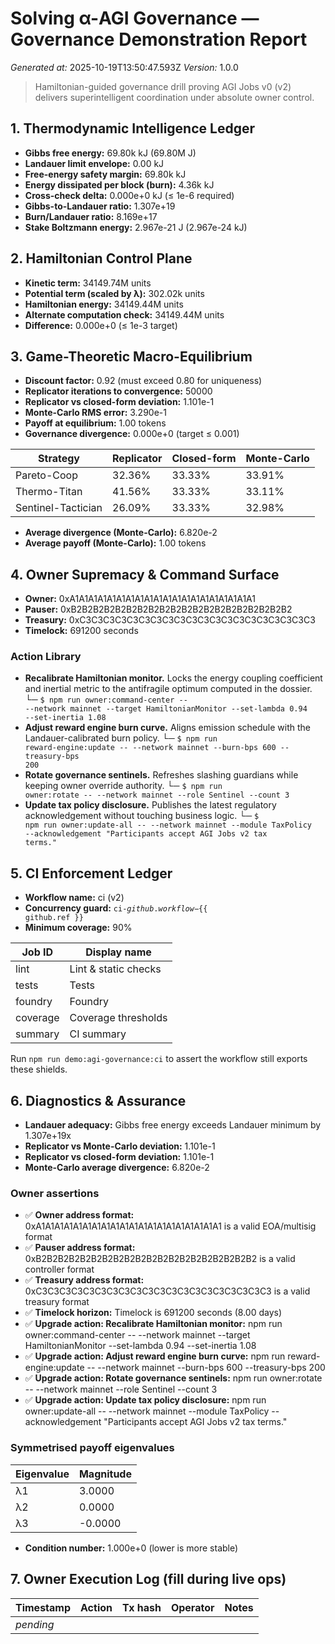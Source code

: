 # Solving α-AGI Governance — Governance Demonstration Report
*Generated at:* 2025-10-19T13:50:47.593Z
*Version:* 1.0.0

> Hamiltonian-guided governance drill proving AGI Jobs v0 (v2) delivers superintelligent coordination under absolute owner control.

## 1. Thermodynamic Intelligence Ledger

- **Gibbs free energy:** 69.80k kJ (69.80M J)
- **Landauer limit envelope:** 0.00 kJ
- **Free-energy safety margin:** 69.80k kJ
- **Energy dissipated per block (burn):** 4.36k kJ
- **Cross-check delta:** 0.000e+0 kJ (≤ 1e-6 required)
- **Gibbs-to-Landauer ratio:** 1.307e+19
- **Burn/Landauer ratio:** 8.169e+17
- **Stake Boltzmann energy:** 2.967e-21 J (2.967e-24 kJ)
## 2. Hamiltonian Control Plane
- **Kinetic term:** 34149.74M units
- **Potential term (scaled by λ):** 302.02k units
- **Hamiltonian energy:** 34149.44M units
- **Alternate computation check:** 34149.44M units
- **Difference:** 0.000e+0 (≤ 1e-3 target)
## 3. Game-Theoretic Macro-Equilibrium
- **Discount factor:** 0.92 (must exceed 0.80 for uniqueness)
- **Replicator iterations to convergence:** 50000
- **Replicator vs closed-form deviation:** 1.101e-1
- **Monte-Carlo RMS error:** 3.290e-1
- **Payoff at equilibrium:** 1.00 tokens
- **Governance divergence:** 0.000e+0 (target ≤ 0.001)

| Strategy | Replicator | Closed-form | Monte-Carlo |
| --- | --- | --- | --- |
| Pareto-Coop | 32.36% | 33.33% | 33.91% |
| Thermo-Titan | 41.56% | 33.33% | 33.11% |
| Sentinel-Tactician | 26.09% | 33.33% | 32.98% |
- **Average divergence (Monte-Carlo):** 6.820e-2
- **Average payoff (Monte-Carlo):** 1.00 tokens
## 4. Owner Supremacy & Command Surface
- **Owner:** 0xA1A1A1A1A1A1A1A1A1A1A1A1A1A1A1A1A1A1A1A1
- **Pauser:** 0xB2B2B2B2B2B2B2B2B2B2B2B2B2B2B2B2B2B2B2B2
- **Treasury:** 0xC3C3C3C3C3C3C3C3C3C3C3C3C3C3C3C3C3C3C3C3
- **Timelock:** 691200 seconds

### Action Library
- **Recalibrate Hamiltonian monitor.** Locks the energy coupling coefficient and inertial metric to the antifragile optimum computed in the dossier.
  └─ <code>$ npm run owner:command-center -- --network mainnet --target HamiltonianMonitor --set-lambda 0.94 --set-inertia 1.08</code>
- **Adjust reward engine burn curve.** Aligns emission schedule with the Landauer-calibrated burn policy.
  └─ <code>$ npm run reward-engine:update -- --network mainnet --burn-bps 600 --treasury-bps 200</code>
- **Rotate governance sentinels.** Refreshes slashing guardians while keeping owner override authority.
  └─ <code>$ npm run owner:rotate -- --network mainnet --role Sentinel --count 3</code>
- **Update tax policy disclosure.** Publishes the latest regulatory acknowledgement without touching business logic.
  └─ <code>$ npm run owner:update-all -- --network mainnet --module TaxPolicy --acknowledgement "Participants accept AGI Jobs v2 tax terms."</code>
## 5. CI Enforcement Ledger
- **Workflow name:** ci (v2)
- **Concurrency guard:** <code>ci-${{ github.workflow }}-${{ github.ref }}</code>
- **Minimum coverage:** 90%

| Job ID | Display name |
| --- | --- |
| lint | Lint & static checks |
| tests | Tests |
| foundry | Foundry |
| coverage | Coverage thresholds |
| summary | CI summary |

Run <code>npm run demo:agi-governance:ci</code> to assert the workflow still exports these shields.
## 6. Diagnostics & Assurance
- **Landauer adequacy:** Gibbs free energy exceeds Landauer minimum by 1.307e+19x
- **Replicator vs Monte-Carlo deviation:** 1.101e-1
- **Replicator vs closed-form deviation:** 1.101e-1
- **Monte-Carlo average divergence:** 6.820e-2

### Owner assertions
- ✅ **Owner address format:** 0xA1A1A1A1A1A1A1A1A1A1A1A1A1A1A1A1A1A1A1A1 is a valid EOA/multisig format
- ✅ **Pauser address format:** 0xB2B2B2B2B2B2B2B2B2B2B2B2B2B2B2B2B2B2B2B2 is a valid controller format
- ✅ **Treasury address format:** 0xC3C3C3C3C3C3C3C3C3C3C3C3C3C3C3C3C3C3C3C3 is a valid treasury format
- ✅ **Timelock horizon:** Timelock is 691200 seconds (8.00 days)
- ✅ **Upgrade action: Recalibrate Hamiltonian monitor:** npm run owner:command-center -- --network mainnet --target HamiltonianMonitor --set-lambda 0.94 --set-inertia 1.08
- ✅ **Upgrade action: Adjust reward engine burn curve:** npm run reward-engine:update -- --network mainnet --burn-bps 600 --treasury-bps 200
- ✅ **Upgrade action: Rotate governance sentinels:** npm run owner:rotate -- --network mainnet --role Sentinel --count 3
- ✅ **Upgrade action: Update tax policy disclosure:** npm run owner:update-all -- --network mainnet --module TaxPolicy --acknowledgement "Participants accept AGI Jobs v2 tax terms."

### Symmetrised payoff eigenvalues
| Eigenvalue | Magnitude |
| --- | --- |
| λ1 | 3.0000 |
| λ2 | 0.0000 |
| λ3 | -0.0000 |
- **Condition number:** 1.000e+0 (lower is more stable)
## 7. Owner Execution Log (fill during live ops)
| Timestamp | Action | Tx hash | Operator | Notes |
| --- | --- | --- | --- | --- |
| _pending_ |  |  |  |  |